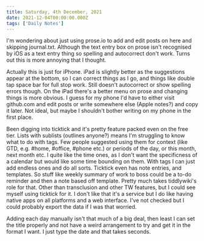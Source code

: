 ```yaml
---
title: Saturday, 4th December, 2021
date: 2021-12-04T00:00:00.000Z
tags: ['Daily Notes']
---
```


I'm wondering about just using prose.io to add and edit posts on here and skipping journal.txt. Although the text entry box on prose isn't recognised by iOS as a text entry thing so spelling and autocorrect don't work. Turns out this is more annoying that I thought.

Actually this is just for iPhone. iPad is slightly better as the suggestions appear at the bottom, so I can correct things as I go, and things like double tap space bar for full stop work. Still doesn't autocorrect or show spelling errors though. On the iPad there's a better menu on prose and changing things is more obvious. I guess for my phone I'd have to either visit github.com and edit posts or write somewhere else (Apple notes?) and copy it later. Not ideal, but maybe I shouldn't bother writing on my phone in the first place. 

Been digging into ticktick and it's pretty feature packed even on the free tier. Lists with sublists (outlines anyone?) means I'm struggling to know what to do with tags. Few people suggested using them for context (like GTD, e.g. #home, #office, #phone etc.) or periods of the day, or this month, next month etc. I quite like the time ones, as I don't want the specificness of a calendar but would like some time bounding on them. With tags I can just add endless ones and do all sorts. Ticktick even has note entries, and templates. So stuff like weekly summary of work to boss could be a to-do reminder and then a note based off template. Pretty much takes tiddlywiki's role for that. Other than transclusion and other TW features, but I could see myself using ticktick for it. I don't like that it's a service but I do like having native apps on all platforms and a web interface. I've not checked but I could probably export the data if I was that worried. 

Adding each day manually isn't that much of a big deal, then least I can set the title properly and not have a weird arrangement to try and get it in the format I want. I just type the date and that takes seconds. 



